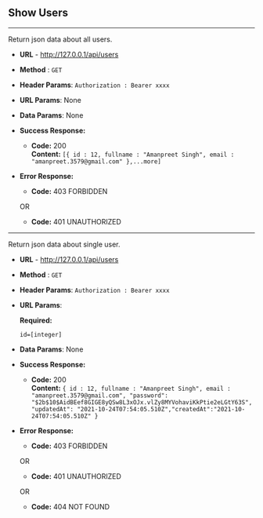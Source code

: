 ## Show Users

---

Return json data about all users.

- **URL** - http://127.0.0.1/api/users
- **Method** : `GET`
- **Header Params**: `Authorization : Bearer xxxx`
- **URL Params**: None
- **Data Params**: None

- **Success Response:**

  - **Code:** 200 <br />
    **Content:** `[{ id : 12, fullname : "Amanpreet Singh", email : "amanpreet.3579@gmail.com" },...more]`

- **Error Response:**

  - **Code:** 403 FORBIDDEN <br />

  OR

  - **Code:** 401 UNAUTHORIZED <br />

---

Return json data about single user.

- **URL** - http://127.0.0.1/api/users
- **Method** : `GET`
- **Header Params**: `Authorization : Bearer xxxx`
- **URL Params**:

  **Required:**

  `id=[integer]`

- **Data Params**: None

- **Success Response:**

  - **Code:** 200 <br />
    **Content:** `{ id : 12, fullname : "Amanpreet Singh", email : "amanpreet.3579@gmail.com", "password": "$2b$10$AidBEef8GIGE8yQSw8L3xOJx.vlZy8MYVohaviKkPtie2eLGtY63S", "updatedAt": "2021-10-24T07:54:05.510Z","createdAt":"2021-10-24T07:54:05.510Z" }`

- **Error Response:**

  - **Code:** 403 FORBIDDEN <br />

  OR

  - **Code:** 401 UNAUTHORIZED <br />

  OR

  - **Code:** 404 NOT FOUND <br />
